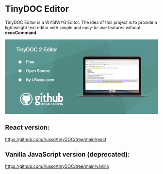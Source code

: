 # TinyDOC Editor 

TinyDOC Editor is a WYSIWYG Editor. The idea of this project is to provide a lightweight text editor with simple and easy-to-use features without **execCommand**.

![alt screenshot](https://github.com/lrusso/tinyDOC/blob/main/vanilla/tinyDOC.png)

## React version:

https://github.com/lrusso/tinyDOC/tree/main/react

## Vanilla JavaScript version (deprecated):

https://github.com/lrusso/tinyDOC/tree/main/vanilla
